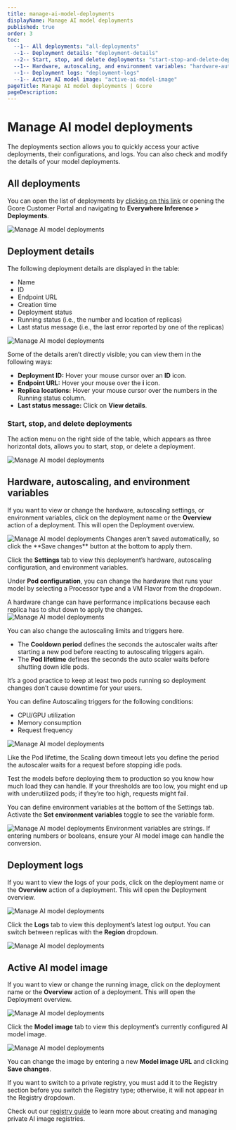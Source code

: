 ```yaml
---
title: manage-ai-model-deployments
displayName: Manage AI model deployments
published: true
order: 3
toc:
  --1-- All deployments: "all-deployments"
  --1-- Deployment details: "deployment-details"
  --2-- Start, stop, and delete deployments: "start-stop-and-delete-deployments"
  --1-- Hardware, autoscaling, and environment variables: "hardware-autoscaling-and-environment-variables"
  --1-- Deployment logs: "deployment-logs"
  --1-- Active AI model image: "active-ai-model-image"
pageTitle: Manage AI model deployments | Gcore
pageDescription: 
---
```

# Manage AI model deployments

The deployments section allows you to quickly access your active deployments, their configurations, and logs. You can also check and modify the details of your model deployments.

## All deployments

You can open the list of deployments by [clicking on this link](https://portal.gcore.com/inference-at-the-edge/deployments) or opening the Gcore Customer Portal and navigating to **Everywhere Inference > Deployments**.

<img src="https://assets.gcore.pro/docs/edge-ai/everywhere-inference/ai-models/manage-ai-model-deployments/manage-ai-model-deployments-1.png" alt="Manage AI model deployments">

## Deployment details

The following deployment details are displayed in the table:

- Name
- ID
- Endpoint URL
- Creation time
- Deployment status
- Running status (i.e., the number and location of replicas)
- Last status message (i.e., the last error reported by one of the replicas)

<img src="https://assets.gcore.pro/docs/edge-ai/everywhere-inference/ai-models/manage-ai-model-deployments/manage-ai-model-deployments-2.png" alt="Manage AI model deployments">

Some of the details aren’t directly visible; you can view them in the following ways:

- **Deployment ID:** Hover your mouse cursor over an **ID** icon.
- **Endpoint URL:** Hover your mouse over the **i** icon.
- **Replica locations:** Hover your mouse cursor over the numbers in the Running status column.
- **Last status message:** Click on **View details**.

### Start, stop, and delete deployments

The action menu on the right side of the table, which appears as three horizontal dots, allows you to start, stop, or delete a deployment.

<img src="https://assets.gcore.pro/docs/edge-ai/everywhere-inference/ai-models/manage-ai-model-deployments/manage-ai-model-deployments-3.png" alt="Manage AI model deployments">

## Hardware, autoscaling, and environment variables

If you want to view or change the hardware, autoscaling settings, or environment variables, click on the deployment name or the **Overview** action of a deployment. This will open the Deployment overview.

<img src="https://assets.gcore.pro/docs/edge-ai/everywhere-inference/ai-models/manage-ai-model-deployments/manage-ai-model-deployments-4.png" alt="Manage AI model deployments">

<alert-element type="tip" title="Tip">
Changes aren’t saved automatically, so click the **Save changes** button at the bottom to apply them.
</alert-element>

Click the **Settings** tab to view this deployment’s hardware, autoscaling configuration, and environment variables.

Under **Pod configuration**, you can change the hardware that runs your model by selecting a Processor type and a VM Flavor from the dropdown.

<alert-element type="info" title="Info">
A hardware change can have performance implications because each replica has to shut down to apply the changes.
</alert-element>

<img src="https://assets.gcore.pro/docs/edge-ai/everywhere-inference/ai-models/manage-ai-model-deployments/manage-ai-model-deployments-5.png" alt="Manage AI model deployments">

You can also change the autoscaling limits and triggers here.

- The **Cooldown period** defines the seconds the autoscaler waits after starting a new pod before reacting to autoscaling triggers again.
- The **Pod lifetime** defines the seconds the auto scaler waits before shutting down idle pods.

<alert-element type="info" title="Info">
It’s a good practice to keep at least two pods running so deployment changes don’t cause downtime for your users.
</alert-element>

You can define Autoscaling triggers for the following conditions:

- CPU/GPU utilization
- Memory consumption
- Request frequency

<img src="https://assets.gcore.pro/docs/edge-ai/everywhere-inference/ai-models/manage-ai-model-deployments/manage-ai-model-deployments-6.png" alt="Manage AI model deployments">

Like the Pod lifetime, the Scaling down timeout lets you define the period the autoscaler waits for a request before stopping idle pods.

<alert-element type="tip" title="Tip">
Test the models before deploying them to production so you know how much load they can handle. If your thresholds are too low, you might end up with underutilized pods; if they’re too high, requests might fail.
</alert-element>

You can define environment variables at the bottom of the Settings tab. Activate the **Set environment variables** toggle to see the variable form.

<img src="https://assets.gcore.pro/docs/edge-ai/everywhere-inference/ai-models/manage-ai-model-deployments/manage-ai-model-deployments-7.png" alt="Manage AI model deployments">

<alert-element type="info" title="Info">
Environment variables are strings. If entering numbers or booleans, ensure your AI model image can handle the conversion.
</alert-element>

## Deployment logs

If you want to view the logs of your pods, click on the deployment name or the **Overview** action of a deployment. This will open the Deployment overview.

<img src="https://assets.gcore.pro/docs/edge-ai/everywhere-inference/ai-models/manage-ai-model-deployments/manage-ai-model-deployments-8.png" alt="Manage AI model deployments">

Click the **Logs** tab to view this deployment’s latest log output. You can switch between replicas with the **Region** dropdown.

<img src="https://assets.gcore.pro/docs/edge-ai/everywhere-inference/ai-models/manage-ai-model-deployments/manage-ai-model-deployments-9.png" alt="Manage AI model deployments">

## Active AI model image

If you want to view or change the running image, click on the deployment name or the **Overview** action of a deployment. This will open the Deployment overview.

<img src="https://assets.gcore.pro/docs/edge-ai/everywhere-inference/ai-models/manage-ai-model-deployments/manage-ai-model-deployments-10.png" alt="Manage AI model deployments">

Click the **Model image** tab to view this deployment’s currently configured AI model image.

<img src="https://assets.gcore.pro/docs/edge-ai/everywhere-inference/ai-models/manage-ai-model-deployments/manage-ai-model-deployments-11.png" alt="Manage AI model deployments">

You can change the image by entering a new **Model image URL** and clicking **Save changes**.

If you want to switch to a private registry, you must add it to the Registry section before you switch the Registry type; otherwise, it will not appear in the Registry dropdown.

Check out our [registry guide](https://gcore.com/docs/edge-ai/everywhere-inference/container-image-registries/manage-registries) to learn more about creating and managing private AI image registries.
